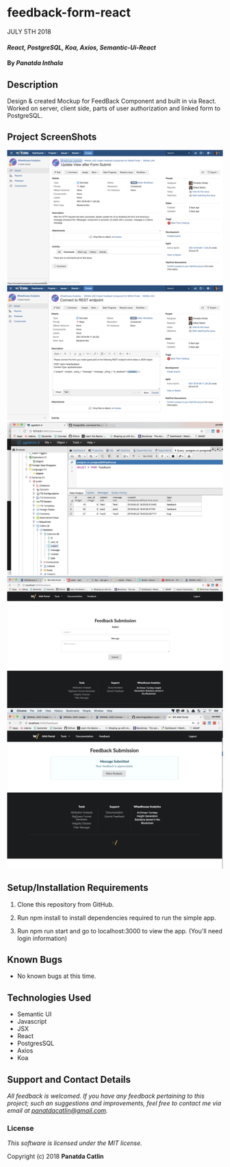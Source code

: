 # feedback-form-react

JULY 5TH 2018

#### _React, PostgreSQL, Koa, Axios, Semantic-Ui-React_ 

#### By _**Panatda Inthala**_

## Description

Design & created Mockup for FeedBack Component and built in via React. Worked on server, client side, parts of user authorization and linked form to PostgreSQL.

## Project ScreenShots

![alt text](JIRAticketsubmitform.png "ira Ticket for creating the view for feedback form")
![alt text](RESTendpoint.png "Jira Ticket for connecting it to PostgresSQL")
![alt text](PostgresSQL.png "PostgresSQL running test")
![alt text](feedbackform.png "Created Feedback Form")
![alt text](feedbackformsubmit.png "Result after submitted form")



## Setup/Installation Requirements

1. Clone this repository from GitHub.

2. Run npm install to install dependencies required to run the simple app.

3. Run npm run start and go to localhost:3000 to view the app. (You'll need login information)

## Known Bugs

* No known bugs at this time.

## Technologies Used
*  Semantic UI
*  Javascript
*  JSX
*  React
*  PostgresSQL
*  Axios
*  Koa

## Support and Contact Details

_All feedback is welcomed. If you have any feedback pertaining to this project; such an suggestions and improvements, feel free to contact me via email at panatdacatlin@gmail.com._

### License

*This software is licensed under the MIT license.*

Copyright (c) 2018 **Panatda Catlin**
